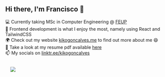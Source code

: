 ## Hi there, I'm Francisco 👋


<main class="container">

💻 Currently taking MSc in Computer Engineering @ [FEUP](https://sigarra.up.pt/feup/en/CUR_GERAL.CUR_PLANOS_ESTUDOS_VIEW?pv_plano_id=31204&pv_ano_lectivo=2021)\
🌱 Frontend development is what I enjoy the most, namely using React and TailwindCSS\
🌍 Check out my website [kikogoncalves.me](kikogoncalves.me) to find out more about me 😄\
📄 Take a look at my resume pdf available [here](kiko-g.github.io/cv.pdf)\
📫 My socials on [linktr.ee/kikogoncalves](https://linktr.ee/kikogoncalves)

<article class="hero" style="display: flex">

<a href="https://github.com/kiko-g">
<img align="center" style="margin-left: 1rem; margin-top: 1rem" src="https://github-readme-stats.vercel.app/api?username=kiko-g&show_icons=true&bg_color=30,D1FAE5,BFDBFE,DDD6FE&title_color=475569&text_color=475569&icon_color=475569" />
</a>

</article>

</main>

<!--
<a href="https://github.com/anuraghazra/convoychat">
<img align="center" style="margin-left: 1rem; margin-top: 1rem" src="https://github-readme-stats.vercel.app/api/top-langs/?username=kiko-g&hide=glsl,plpgsql,html,tsql&langs_count=8&layout=compact" />
</a>

- https://github.com/anuraghazra/github-readme-stats

🏢 Member of Informatics Student Branch @ FEUP, [NIAEFEUP]()
<img style="margin-top: 2rem;" height="180em" src="https://github-readme-stats.vercel.app/api?username=kiko-g&show_icons=true&hide_border=true&&count_private=true&include_all_commits=true" />
**kiko-g/kiko-g** is a ✨ _special_ ✨ repository because its `README.md` (this file) appears on your GitHub profile.

Here are some ideas to get you started:

- 🔭 I’m currently working on ...
- 🌱 I’m currently learning ...
- 👯 I’m looking to collaborate on ...
- 🤔 I’m looking for help with ...
- 💬 Ask me about ...
- 📫 How to reach me: ...
- 😄 Pronouns: ...
- ⚡ Fun fact: ...
- 👀 Github pages deployed at [kiko-g.github.io](https://kiko-g.github.io/)\
-->
